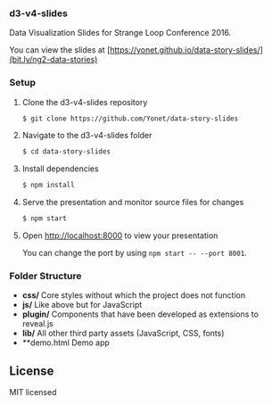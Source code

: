### d3-v4-slides

Data Visualization Slides for Strange Loop Conference 2016. 

You can view the slides at [https://yonet.github.io/data-story-slides/](bit.ly/ng2-data-stories)

### Setup

1. Clone the d3-v4-slides repository
   ```sh
   $ git clone https://github.com/Yonet/data-story-slides
   ```

1. Navigate to the d3-v4-slides folder
   ```sh
   $ cd data-story-slides
   ```

1. Install dependencies
   ```sh
   $ npm install
   ```

1. Serve the presentation and monitor source files for changes
   ```sh
   $ npm start
   ```

1. Open <http://localhost:8000> to view your presentation

   You can change the port by using `npm start -- --port 8001`.


### Folder Structure
- **css/** Core styles without which the project does not function
- **js/** Like above but for JavaScript
- **plugin/** Components that have been developed as extensions to reveal.js
- **lib/** All other third party assets (JavaScript, CSS, fonts)
- **demo.html Demo app


## License

MIT licensed
